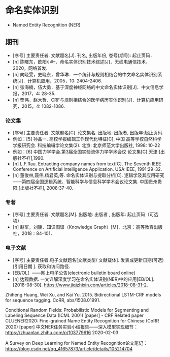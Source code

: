 # 命名实体识别

- Named Entity Recognition (NER)

## 期刊

- [序号] 主要责任者. 文献题名[J]. 刊名, 出版年份, 卷号(期号): 起止页码．
- [n] 陈曙东，欧阳小叶．命名实体识别技术综述[J]．无线电通信技术，2020，网络首发. 
- [n] 向晓雯，史晓东，曾华琳．一个统计与规则相结合的中文命名实体识别系统[J]．计算机应用，2005，10: 2404-2406. 
- [n] 张海楠，伍大勇．基于深度神经网络的中文命名实体识别[J]．中文信息学报，2017，4: 28-35. 
- [n] 栗伟，赵大哲．CRF与规则相结合的医学病历实体识别[J]．计算机应用研究，2015，4: 1082-1086. 

### 论文集

- [序号] 主要责任者. 文献题名[C]. 论文集名. 出版地: 出版者, 出版年:起止页码.
- 例如：[5] 孙品一. 高校学报编辑工作现代化特征[C]. 中国 高等学校自然科学学报研究会. 科技编辑学论文集(2). 北京: 北京师范大学出版社, 1998: 10-22
- 例如：[6] 中国力学学会.第3届全国实验流体力学学术会议 论文集[C].天津:[出版社不祥],1990.
- [n] L.F.Rau. Extracting company names from text[C]. The Seventh IEEE Conference on Artificial Intelligence Application. USA:IEEE, 1991:29-32.
- [n] 董俊林,聂伟,杨君英,等. 命名实体识别与提取分析[C]. 逻辑学及其应用研究——第四届全国逻辑系统、智能科学与信息科学学术会议论文集. 中国贵州贵阳:[出版社不祥], 2008:37-40.


### 专著

- [序号] 主要责任者. 文献题名[M]. 出版地: 出版者 , 出版年: 起止页码（可选项）.
- [n] 赵军，刘康．知识图谱（Knowledge Graph）[M]．北京：高等教育出版社，2018：84-101．

### 电子文献

- [序号] 主要责任者.电子文献题名[文献类型/ 文献载体]. 发表或更新日期(可选)[引用日期 ]. 获取和访问路径. 
- [EB/OL］——网上电子公告(electronic bulletin board online)
- [n] 达观数据. 一文详解深度学习在命名实体识别(NER)中的应用[EB/OL]. [2018-08-30]. https://www.jiqizhixin.com/articles/2018-08-31-2.


Zhiheng Huang, Wei Xu, and Kai Yu. 2015. Bidirectional LSTM-CRF models for sequence tagging.
CoRR, abs/1508.01991.

Conditional Random Fields: Probabilistic Models for Segmenting and Labeling Sequence Data (ICML 2001) [paper] - CRF
Related paper CLUENER2020: Fine-grained Name Entity Recognition for Chinese (CoRR 2020) [paper]
中文NER任务实验小结报告——深入模型实现细节：https://zhuanlan.zhihu.com/p/103779616  2020-02-03

A Survey on Deep Learning for Named Entity Recognition论文笔记：https://blog.csdn.net/qq_41657873/article/details/105214704